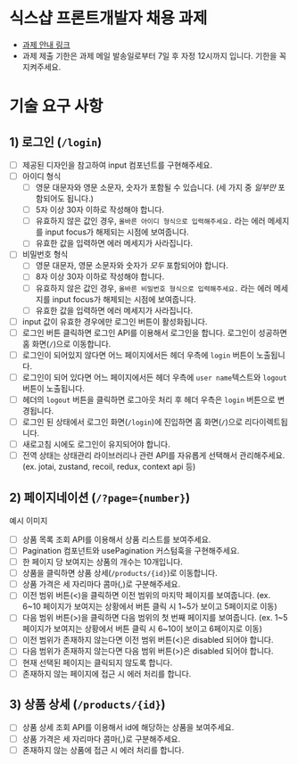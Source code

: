 # 식스샵 프론트개발자 채용 과제

- [과제 안내 링크](https://www.notion.so/sixshop/af7f8a9586b648e6ba92a8c24ff0ef66)
- 과제 제출 기한은 과제 메일 발송일로부터 7일 후 자정 12시까지 입니다. 기한을 꼭 지켜주세요.

# 기술 요구 사항

## 1) 로그인 (`/login`)

- [ ] 제공된 디자인을 참고하여 input 컴포넌트를 구현해주세요.
- [ ] 아이디 형식
  - [ ] 영문 대문자와 영문 소문자, 숫자가 포함될 수 있습니다. (세 가지 중 _일부만_ 포함되어도 됩니다.)
  - [ ] 5자 이상 30자 이하로 작성해야 합니다.
  - [ ] 유효하지 않은 값인 경우, `올바른 아이디 형식으로 입력해주세요.` 라는 에러 메세지를 input focus가 해제되는 시점에 보여줍니다.
  - [ ] 유효한 값을 입력하면 에러 메세지가 사라집니다.
- [ ] 비밀번호 형식
  - [ ] 영문 대문자, 영문 소문자와 숫자가 _모두_ 포함되어야 합니다.
  - [ ] 8자 이상 30자 이하로 작성해야 합니다.
  - [ ] 유효하지 않은 값인 경우, `올바른 비밀번호 형식으로 입력해주세요.` 라는 에러 메세지를 input focus가 해제되는 시점에 보여줍니다.
  - [ ] 유효한 값을 입력하면 에러 메세지가 사라집니다.
- [ ] input 값이 유효한 경우에만 로그인 버튼이 활성화됩니다.
- [ ] 로그인 버튼 클릭하면 로그인 API를 이용해서 로그인을 합니다. 로그인이 성공하면 홈 화면(`/`)으로 이동합니다.
- [ ] 로그인이 되어있지 않다면 어느 페이지에서든 헤더 우측에 `login` 버튼이 노출됩니다.
- [ ] 로그인이 되어 있다면 어느 페이지에서든 헤더 우측에 `user name`텍스트와 `logout` 버튼이 노출됩니다.
- [ ] 헤더의 `logout` 버튼을 클릭하면 로그아웃 처리 후 헤더 우측은 `login` 버튼으로 변경됩니다.
- [ ] 로그인 된 상태에서 로그인 화면(`/login`)에 진입하면 홈 화면(`/`)으로 리다이렉트됩니다.
- [ ] 새로고침 시에도 로그인이 유지되어야 합니다.
- [ ] 전역 상태는 상태관리 라이브러리나 관련 API를 자유롭게 선택해서 관리해주세요.
      (ex. jotai, zustand, recoil, redux, context api 등)

## 2) 페이지네이션 (`/?page={number}`)

예시 이미지

- [ ] 상품 목록 조회 API를 이용해서 상품 리스트를 보여주세요.
- [ ] Pagination 컴포넌트와 usePagination 커스텀훅을 구현해주세요.
- [ ] 한 페이지 당 보여지는 상품의 개수는 10개입니다.
- [ ] 상품을 클릭하면 상품 상세(`/products/{id}`)로 이동합니다.
- [ ] 상품 가격은 세 자리마다 콤마(,)로 구분해주세요.
- [ ] 이전 범위 버튼(<)을 클릭하면 이전 범위의 마지막 페이지를 보여줍니다.
      (ex. 6~10 페이지가 보여지는 상황에서 버튼 클릭 시 1~5가 보이고 5페이지로 이동)
- [ ] 다음 범위 버튼(>)을 클릭하면 다음 범위의 첫 번째 페이지를 보여줍니다.
      (ex. 1~5 페이지가 보여지는 상황에서 버튼 클릭 시 6~10이 보이고 6페이지로 이동)
- [ ] 이전 범위가 존재하지 않는다면 이전 범위 버튼(<)은 disabled 되어야 합니다.
- [ ] 다음 범위가 존재하지 않는다면 다음 범위 버튼(>)은 disabled 되어야 합니다.
- [ ] 현재 선택된 페이지는 클릭되지 않도록 합니다.
- [ ] 존재하지 않는 페이지에 접근 시 에러 처리를 합니다.

## 3) 상품 상세 (`/products/{id}`)

- [ ] 상품 상세 조회 API를 이용해서 id에 해당하는 상품을 보여주세요.
- [ ] 상품 가격은 세 자리마다 콤마(,)로 구분해주세요.
- [ ] 존재하지 않는 상품에 접근 시 에러 처리를 합니다.
